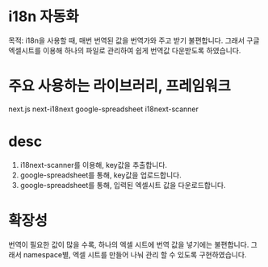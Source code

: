 # i18n 자동화

목적:
i18n을 사용할 때, 매번 번역된 값을 번역가와 주고 받기 불편합니다.
그래서 구글 엑셀시트를 이용해 하나의 파일로 관리하여 쉽게 번역값 다운받도록 하였습니다.

# 주요 사용하는 라이브러리, 프레임워크

next.js
next-i18next
google-spreadsheet
i18next-scanner

# desc

1. i18next-scanner를 이용해, key값을 추출합니다.
2. google-spreadsheet를 통해, key값을 업로드합니다.
3. google-spreadsheet를 통해, 입력된 엑셀시트 값을 다운로드합니다.

# 확장성

번역이 필요한 값이 많을 수록, 하나의 엑셀 시트에 번역 값을 넣기에는 불편합니다.
그래서 namespace별, 엑셀 시트를 만들어 나눠 관리 할 수 있도록 구현하였습니다.
